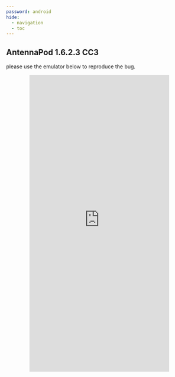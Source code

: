 ```yaml
---
password: android
hide:
  - navigation 
  - toc        
---
```


<style>
  .md-tabs {
  display: none;
  visibility: hidden;
  }
</style>

## AntennaPod 1.6.2.3 CC3

please use the emulator below to reproduce the bug.

<p align="center">
<iframe
  src="https://appetize.io/embed/vpyd4p7h4f49xwe87zvj9ajxcw?device=nexus5&scale=75&orientation=portrait&osVersion=7.1"
  width="378px" height="800px" frameborder="0" scrolling="no"></iframe>
  </p>